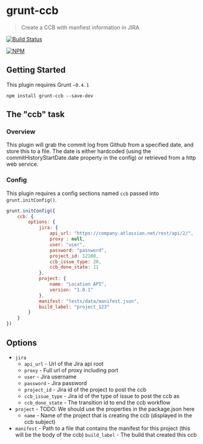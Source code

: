# grunt-ccb

> Create a CCB with manfiest information in JIRA

[![Build Status](https://travis-ci.org/opentable/grunt-ccb.svg?branch=master)](https://travis-ci.org/opentable/grunt-ccb)

[![NPM](https://nodei.co/npm/grunt-ccb.png)](https://nodei.co/npm/grunt-ccb)

## Getting Started
This plugin requires Grunt `~0.4.1`

```shell
npm install grunt-ccb --save-dev
```

## The "ccb" task

### Overview
This plugin will grab the commit log from Github from a specified date, and store this to a file.
The date is either hardcoded (using the commitHistoryStartDate.date property in the config) or retrieved from a http web service.

### Config
This plugin requires a config sections named `ccb` passed into `grunt.initConfig()`.

```js
grunt.initConfig({
    ccb: {
        options: {
            jira: {
                api_url: "https://company.atlassian.net/rest/api/2/",
                proxy : null,
                user: "user",
                password: "password",
                project_id: 12100,
                ccb_issue_type: 20,
                ccb_done_state: 11
            },
            project: {
                name: "Location API",
                version: "1.0.1"
            },
            manifest: "tests/data/manifest.json",
            build_label: "project_123"
        }
    }
})
```

## Options

- `jira`
    - `api_url` - Url of the Jira api root
    - `proxy` - Full url of proxy including port
    - `user` - Jira username
    - `password`  - Jira password
    - `project_id`  - Jira id of the project to post the ccb
    - `ccb_issue_type`  - Jira id of the type of issue to post the ccb as
    - `ccb_done_state` - The transition id to end the ccb workflow
- `project` - TODO: We should use the properties in the package.json here
    - `name` - Name of the project that is creating the ccb (displayed in the ccb subject)
- `manifest` - Path to a file that contains the manifest for this project (this will be the body of the ccb)
  `build_label` - The build that created this ccb
